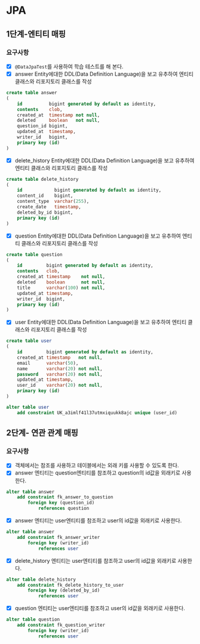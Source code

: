 # JPA
## 1단계-엔티티 매핑
### 요구사항
- [x] `@DataJpaTest`를 사용하여 학습 테스트를 해 본다.
- [x] answer Entity에대한 DDL(Data Definition Language)을 보고 유추하여 엔티티 클래스와 리포지토리 클래스를 작성
```SQL
create table answer
(
    id          bigint generated by default as identity,
    contents    clob,
    created_at  timestamp not null,
    deleted     boolean   not null,
    question_id bigint,
    updated_at  timestamp,
    writer_id   bigint,
    primary key (id)
)
```
- [x] delete_history Entity에대한 DDL(Data Definition Language)을 보고 유추하여 엔티티 클래스와 리포지토리 클래스를 작성
```SQL
create table delete_history
(
    id            bigint generated by default as identity,
    content_id    bigint,
    content_type  varchar(255),
    create_date   timestamp,
    deleted_by_id bigint,
    primary key (id)
)
```
- [x] question Entity에대한 DDL(Data Definition Language)을 보고 유추하여 엔티티 클래스와 리포지토리 클래스를 작성
```SQL
create table question
(
    id         bigint generated by default as identity,
    contents   clob,
    created_at timestamp    not null,
    deleted    boolean      not null,
    title      varchar(100) not null,
    updated_at timestamp,
    writer_id  bigint,
    primary key (id)
)
```
- [x] user Entity에대한 DDL(Data Definition Language)을 보고 유추하여 엔티티 클래스와 리포지토리 클래스를 작성
```SQL
create table user
(
    id         bigint generated by default as identity,
    created_at timestamp   not null,
    email      varchar(50),
    name       varchar(20) not null,
    password   varchar(20) not null,
    updated_at timestamp,
    user_id    varchar(20) not null,
    primary key (id)
)

alter table user
    add constraint UK_a3imlf41l37utmxiquukk8ajc unique (user_id)
```

## 2단계- 연관 관계 매핑
### 요구사항
- [x] 객체에서는 참조를 사용하고 테이블에서는 외래 키를 사용할 수 있도록 한다.
- [x] answer 엔티티는 question엔티티를 참조하고 question의 id값을 외래키로 사용한다.
```sql
alter table answer
    add constraint fk_answer_to_question
        foreign key (question_id)
            references question
```
- [x] answer 엔티티는 user엔티티를 참조하고 user의 id값을 외래키로 사용한다.
```sql
alter table answer
    add constraint fk_answer_writer
        foreign key (writer_id)
            references user
```
- [x] delete_history 엔티티는 user엔티티를 참조하고 user의 id값을 외래키로 사용한다.
```sql
alter table delete_history
    add constraint fk_delete_history_to_user
        foreign key (deleted_by_id)
            references user
```
- [x] question 엔티티는 user엔티티를 참조하고 user의 id값을 외래키로 사용한다.
```sql
alter table question
    add constraint fk_question_writer
        foreign key (writer_id)
            references user
```